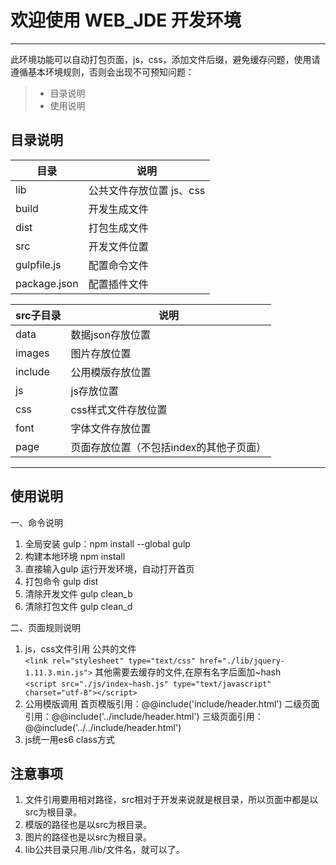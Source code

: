 ﻿# 欢迎使用 WEB_JDE 开发环境

------

此环境功能可以自动打包页面，js，css，添加文件后缀，避免缓存问题，使用请遵循基本环境规则，否则会出现不可预知问题：

> * 目录说明
> * 使用说明


## 目录说明 ##
| 目录        | 说明   | 
| --------   | -----  |
|  lib     | 公共文件存放位置  js、css |
|  build     | 开发生成文件 |
|  dist     | 打包生成文件 |
|  src     | 开发文件位置 |
|  gulpfile.js     | 配置命令文件 |
|  package.json     | 配置插件文件 |

| src子目录| 说明   | 
| --------   | -----  |
|  data     | 数据json存放位置 |
|  images   | 图片存放位置 |
|  include  | 公用模版存放位置 |
|  js   | js存放位置 |
|  css    | css样式文件存放位置 |
|  font    | 字体文件存放位置 |
|  page     | 页面存放位置（不包括index的其他子页面） |


------

## 使用说明


一、命令说明

 1. 全局安装 gulp：npm install --global gulp
 2. 构建本地环境 npm install
 3. 直接输入gulp  运行开发环境，自动打开首页
 4. 打包命令 gulp dist
 5. 清除开发文件 gulp clean_b
 6. 清除打包文件 gulp clean_d

二、页面规则说明

 1. js，css文件引用
 公共的文件<br>`<link rel="stylesheet" type="text/css" href="./lib/jquery-1.11.3.min.js">`
其他需要去缓存的文件,在原有名字后面加~hash<br>`<script src="./js/index~hash.js" type="text/javascript" charset="utf-8"></script>`
 2. 公用模版调用
 首页模版引用：@@include('include/header.html')
 二级页面引用：@@include('../include/header.html')
 三级页面引用：@@include('../../include/header.html')
 3. js统一用es6 class方式

## 注意事项 ##

 1. 文件引用要用相对路径，src相对于开发来说就是根目录，所以页面中都是以src为根目录。
 2. 模版的路径也是以src为根目录。
 3. 图片的路径也是以src为根目录。
 4. lib公共目录只用./lib/文件名，就可以了。

